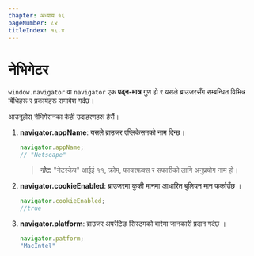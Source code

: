 ```yaml
---
chapter: अध्याय १६
pageNumber: ८४
titleIndex: १६.४
---
```

# नेभिगेटर

`window.navigator` वा `navigator`  एक **पढ्न-मात्र** गुण हो र यसले ब्राउजरसँग सम्बन्धित विभिन्न विधिहरू र प्रकार्यहरू समावेश गर्दछ।

आउनुहोस् नेभिगेसनका केही उदाहरणहरू हेरौं।

1. **navigator.appName**: यसले ब्राउजर एप्लिकेसनको नाम दिन्छ।

    ```javascript
    navigator.appName; 
    // "Netscape"
    ```

    > _**नोट:**_ "नेटस्केप" आईई ११, क्रोम, फायरफक्स र सफारीको लागि अनुप्रयोग नाम हो।

2. **navigator.cookieEnabled**: ब्राउजरमा कुकी मानमा आधारित बुलियन मान फर्काउँछ ।

    ```javascript
    navigator.cookieEnabled;
    //true
    ```
3. **navigator.platform**: ब्राउजर अपरेटिङ सिस्टमको बारेमा जानकारी प्रदान गर्दछ ।

    ```javascript
    navigator.patform;
    "MacIntel"
    ```